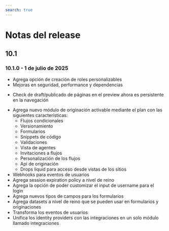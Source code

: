 ```yaml
---
search: true
---
```


# Notas del release

## 10.1

### 10.1.0 - 1 de julio de 2025
<Badge text="Core" type="core" vertical="middle"/>

* Agrega opción de creación de roles personalizables
* Mejoras en seguridad, performance y dependencias

<Badge text="Channels" type="channels" vertical="middle"/>

* Check de draft/publicado de páginas en el preview ahora es persistente en la navegación

<Badge text="Customers" type="customers" vertical="middle"/>

* Agrega nuevo módulo de originación activable mediante el plan con las siguientes características:
  * Flujos condicionales
  * Versionamiento
  * Formularios
  * Snippets de código 
  * Validaciones
  * Vista de agentes
  * Invitaciones a flujos
  * Personalización de los flujos
  * Api de originación
  * Drops liquid para acceso desde vistas de los sitios
* Webhooks para eventos de usuarios
* Agrega session expiration policy a nivel de reino
* Agrega la opción de poder customizar el input de username para el login
* Agrega nuevos tipos de campos para los formularios
* Agrega datasets a nivel de reino que se pueden usar en formularios y originaciones
* Transforma los eventos de usuarios 
* Unifica los identity providers con las integraciones en un solo módulo llamado integraciones

